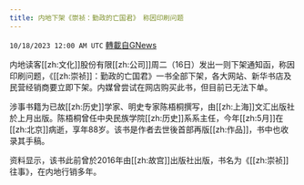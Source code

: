 ```yaml
---
title: 内地下架《崇祯：勤政的亡国君》　称因印刷问题
---
```

`10/18/2023 12:00 AM UTC` [轉載自GNews](https://gnews.org/articles/1847225)

内地读客[[zh:文化]]股份有限[[zh:公司]]周二（16日）发出一则下架通知函，称因印刷问题，《[[zh:崇祯]]：勤政的亡国君》一书全部下架，各大网站、新华书店及民营经销商要立即下架。内媒曾尝试在网店购买此书，但目前已无法下单。

涉事书籍为已故[[zh:历史]]学家、明史专家陈梧桐撰写，由[[zh:上海]]文汇出版社於上月出版。陈梧桐曾任中央民族学院[[zh:历史]]系系主任，今年[[zh:5月]]在[[zh:北京]]病逝，享年88岁。该书是作者去世後首部再版[[zh:作品]]，书中也收录其手稿。

资料显示，该书此前曾於2016年由[[zh:故宫]]出版社出版，书名为《[[zh:崇祯]]往事》，在内地行销多年。
